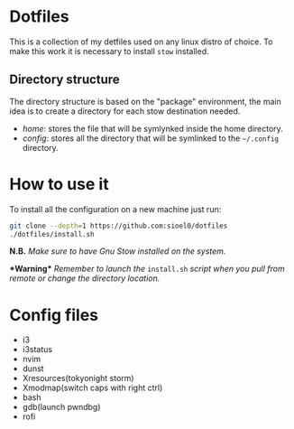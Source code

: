 # Dotfiles

This is a collection of my detfiles used on any linux distro of choice. To
make this work it is necessary to install `stow` installed.

## Directory structure

The directory structure is based on the "package" environment, the main
idea is to create a directory for each stow destination needed.
- *home*: stores the file that will be symlynked inside the home directory.
- *config*: stores all the directory that will be symlinked to the 
`~/.config` directory.

# How to use it

To install all the configuration on a new machine just run:
```sh
git clone --depth=1 https://github.com:sioel0/dotfiles
./dotfiles/install.sh
```

**N.B.** *Make sure to have Gnu Stow installed on the system.*

**\*Warning\*** *Remember to launch the* `install.sh` *script when you pull from
remote or change the directory location.*

# Config files
- i3
- i3status
- nvim
- dunst
- Xresources(tokyonight storm)
- Xmodmap(switch caps with right ctrl)
- bash
- gdb(launch pwndbg)
- rofi
